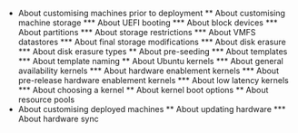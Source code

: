 * About customising machines prior to deployment
** About customising machine storage
*** About UEFI booting
*** About block devices
*** About partitions
*** About storage restrictions
*** About VMFS datastores
*** About final storage modifications
*** About disk erasure
*** About disk erasure types
** About pre-seeding
*** About templates
*** About template naming
** About Ubuntu kernels
*** About general availability kernels
*** About hardware enablement kernels
*** About pre-release hardware enablement kernels
*** About low latency kernels
*** About choosing a kernel
** About kernel boot options
** About resource pools
* About customising deployed machines
** About updating hardware
*** About hardware sync